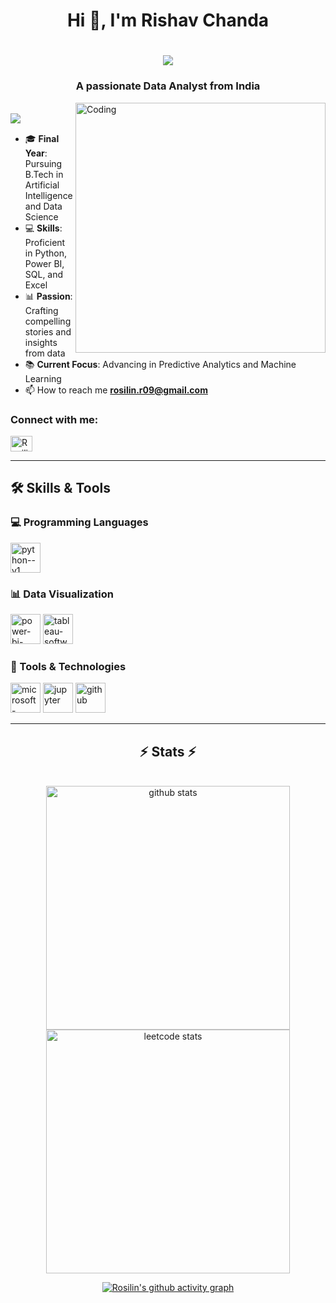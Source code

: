 <!--
[![MasterHead](https://firebasestorage.googleapis.com/v0/b/flexi-coding.appspot.com/o/dempgi7-520f8d5f-63d4-4453-8822-dbc149ae27f8.gif?alt=media&token=91c0c7b2-93c3-4029-b011-1a8703c5730d)](https://rishavchanda.io)
-->
<h1 align="center">Hi 👋, I'm Rishav Chanda</h1>
<h1 align="center">
    <img src="https://readme-typing-svg.herokuapp.com/?font=Righteous&size=35&center=true&vCenter=true&width=500&height=70&duration=4000&lines=Hi+There!+😸;+I'm+Rosilin🌹!;" />
</h1>

<h3 align="center">A passionate Data Analyst from India</h3>
<img align="right" alt="Coding" width="400" src="https://cdn.dribbble.com/users/1162077/screenshots/3848914/programmer.gif">

<br/>

<img align="left" src="https://visitor-badge.laobi.icu/badge?page_id=rosilin09.rosilin09" />

<br/>

- 🎓 **Final Year**: Pursuing B.Tech in Artificial Intelligence and Data Science  
- 💻 **Skills**: Proficient in Python, Power BI, SQL, and Excel  
- 📊 **Passion**: Crafting compelling stories and insights from data  
- 📚 **Current Focus**: Advancing in Predictive Analytics and Machine Learning  
- 📫 How to reach me **rosilin.r09@gmail.com**

<h3 align="left">Connect with me:</h3>
<p align="left">
<a href="https://linkedin.com/in/rosilin-r09" target="blank"><img align="center" src="https://raw.githubusercontent.com/rahuldkjain/github-profile-readme-generator/master/src/images/icons/Social/linked-in-alt.svg" alt="Rosilin" height="25" width="35" /></a>

---

## 🛠️ Skills & Tools

### 💻 Programming Languages
<img width="48" height="48" src="https://img.icons8.com/color/48/python--v1.png" alt="python--v1"/>

### 📊 Data Visualization
<img width="48" height="48" src="https://img.icons8.com/fluency/48/power-bi-2021.png" alt="power-bi-2021"/> <img width="48" height="48" src="https://img.icons8.com/color/48/tableau-software.png" alt="tableau-software"/> 

### 🧰 Tools & Technologies
<img width="48" height="48" src="https://img.icons8.com/color/48/microsoft-excel-2019--v1.png" alt="microsoft-excel-2019--v1"/> <img width="48" height="48" src="https://img.icons8.com/fluency/48/jupyter.png" alt="jupyter"/> <img width="48" height="48" src="https://img.icons8.com/sf-regular-filled/48/github.png" alt="github"/>

---

<h2 align="center">⚡ Stats ⚡</h2>
<br>
<div align=center>
  <img width=390 src="https://github-readme-stats.vercel.app/api/top-langs?username=rosilin09&show_icons=true&locale=en&layout=compact&theme=tokyonight" alt="github stats"/>


  <img width=390 src="https://leetcard.jacoblin.cool/Rosilin09?theme=dark&font=Tiro%20Tamil" alt="leetcode stats" />
  <br/>

[![Rosilin's github activity graph](https://github-readme-activity-graph.vercel.app/graph?username=rosilin09&bg_color=231f1f&color=bcd7d7&line=63a0bb&point=b6c5d3&area=true&hide_border=true)](https://github.com/ashutosh00710/github-readme-activity-graph)
